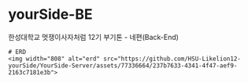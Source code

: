 # yourSide-BE
한성대학교 멋쟁이사자처럼 12기 부기톤 - 네편(Back-End)

~~~~
# ERD
<img width="808" alt="erd" src="https://github.com/HSU-Likelion12-yourSide/YourSide-Server/assets/77336664/237b7633-4341-4f47-aef9-2163c7181e3b">

